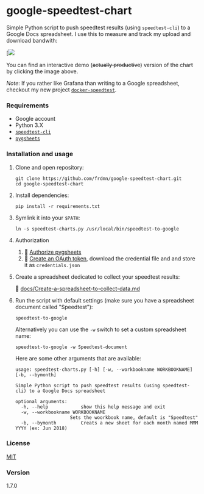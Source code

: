google-speedtest-chart
======================

Simple Python script to push speedtest results (using `speedtest-cli`) to a Google Docs spreadsheet. I use this to measure and track my upload and download bandwith:

[![](https://docs.google.com/spreadsheets/d/e/2PACX-1vTKt3sAPXDMBvpOtl18Tbq2XVUtNHA9gDbKl_t_9hN95nxBaEy4pp1T8y98Rb4goolJBSbuNPkmBktG/pubchart?oid=2123739458&format=image)

You can find an interactive demo (~~actually productive~~) version of the chart by clicking the image above.

_Note_: If you rather like Grafana than writing to a Google spreadsheet, checkout my new project [`docker-speedtest`](https://github.com/frdmn/docker-speedtest).

### Requirements

* Google account
* Python 3.X
* [`speedtest-cli`](https://github.com/sivel/speedtest-cli)
* [`pygsheets`](https://github.com/nithinmurali/pygsheets)

### Installation and usage

1. Clone and open repository:

    ```
    git clone https://github.com/frdmn/google-speedtest-chart.git
    cd google-speedtest-chart
    ```

1. Install dependencies:

    ```
    pip install -r requirements.txt
    ```


1. Symlink it into your `$PATH`:

    ```
    ln -s speedtest-charts.py /usr/local/bin/speedtest-to-google
    ```

1. Authorization

    1. :book: [Authorize pygsheets](https://pygsheets.readthedocs.io/en/latest/authorizing.html#authorizing-pygsheets)
    1. :book: [Create an OAuth token](https://pygsheets.readthedocs.io/en/latest/authorizing.html#oauth-credentials), download the credential file and and store it as `credentials.json`

1. Create a spreadsheet dedicated to collect your speedtest results:  

    :book: [docs/Create-a-spreadsheet-to-collect-data.md](docs/Create-a-spreadsheet-to-collect-data.md)

1. Run the script with default settings (make sure you have a spreadsheet document called "Speedtest"):

    ```
    speedtest-to-google
    ```

    Alternatively you can use the `-w` switch to set a custom spreadsheet name:

    ```
    speedtest-to-google -w Speedtest-document
    ```

    Here are some other arguments that are available:

    ```
    usage: speedtest-charts.py [-h] [-w, --workbookname WORKBOOKNAME] [-b, --bymonth]

    Simple Python script to push speedtest results (using speedtest-cli) to a Google Docs spreadsheet

    optional arguments:
      -h, --help            show this help message and exit
      -w, --workbookname WORKBOOKNAME
                        Sets the woorkbook name, default is "Speedtest"
      -b, --bymonth         Creats a new sheet for each month named MMM YYYY (ex: Jun 2018)
      ```

### License

[MIT](LICENSE)

### Version

1.7.0
